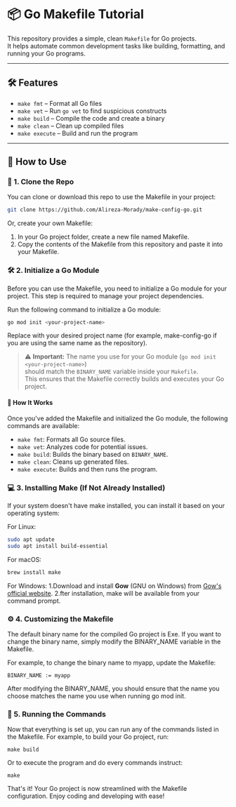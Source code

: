 # 📦 Go Makefile Tutorial

This repository provides a simple, clean `Makefile` for Go projects.  
It helps automate common development tasks like building, formatting, and running your Go programs.

---

## 🛠️ Features

- `make fmt` – Format all Go files
- `make vet` – Run `go vet` to find suspicious constructs
- `make build` – Compile the code and create a binary
- `make clean` – Clean up compiled files
- `make execute` – Build and run the program

---

## 🚀 How to Use

### 🔧 1. Clone the Repo
You can clone or download this repo to use the Makefile in your project:

```bash
git clone https://github.com/Alireza-Morady/make-config-go.git
```
Or, create your own Makefile:
1. In your Go project folder, create a new file named Makefile.
2. Copy the contents of the Makefile from this repository and paste it into your Makefile.

### 🛠️ 2. Initialize a Go Module
Before you can use the Makefile, you need to initialize a Go module for your project. This step is required to manage your project dependencies.

Run the following command to initialize a Go module:
```bash
go mod init <your-project-name>
```
Replace <your-project-name> with your desired project name (for example, make-config-go if you are using the same name as the repository).
> ⚠️ **Important:** The name you use for your Go module (`go mod init <your-project-name>`)  
> should match the `BINARY_NAME` variable inside your `Makefile`.  
> This ensures that the Makefile correctly builds and executes your Go project.

#### 🔄 How It Works
Once you've added the Makefile and initialized the Go module, the following commands are available:
- `make fmt`: Formats all Go source files.
- `make vet`: Analyzes code for potential issues.
- `make build`: Builds the binary based on `BINARY_NAME`.
- `make clean`: Cleans up generated files.
- `make execute`: Builds and then runs the program.

### 💻 3. Installing Make (If Not Already Installed)
If your system doesn't have make installed, you can install it based on your operating system:

For Linux:
```bash
sudo apt update
sudo apt install build-essential
```
For macOS:
```bash
brew install make
```
For Windows:
1.Download and install **Gow** (GNU on Windows) from [Gow's official website](https://github.com/bmatzelle/gow/releases).
2.fter installation, make will be available from your command prompt.

### ⚙️ 4. Customizing the Makefile  
The default binary name for the compiled Go project is Exe. If you want to change the binary name, simply modify the BINARY_NAME variable in the Makefile.

For example, to change the binary name to myapp, update the Makefile:
```
BINARY_NAME := myapp
```
After modifying the BINARY_NAME, you should ensure that the name you choose matches the name you use when running go mod init.

### 🚀 5. Running the Commands
Now that everything is set up, you can run any of the commands listed in the Makefile. For example, to build your Go project, run:
```
make build
```
Or to execute the program and do every commands instruct:
```
make
```
That's it! Your Go project is now streamlined with the Makefile configuration. Enjoy coding and developing with ease!

